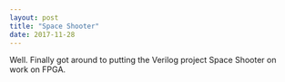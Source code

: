 ```yaml
---
layout: post
title: "Space Shooter"
date: 2017-11-28
---
```


Well. Finally got around to putting the Verilog project Space Shooter on work on FPGA.